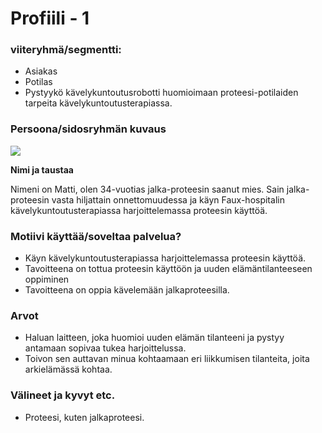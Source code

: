 # Profiili - 1



### viiteryhmä/segmentti:

* Asiakas
* Potilas
* Pystyykö kävelykuntoutusrobotti huomioimaan proteesi-potilaiden tarpeita kävelykuntoutusterapiassa.

### Persoona/sidosryhmän kuvaus

![](https://student.labranet.jamk.fi/~M3268/Ohjelmistosuunnittelu/Customer2.JPG)


**Nimi ja taustaa**

Nimeni on Matti, olen 34-vuotias jalka-proteesin saanut mies.
Sain jalka-proteesin vasta hiljattain onnettomuudessa ja käyn Faux-hospitalin kävelykuntoutusterapiassa harjoittelemassa proteesin käyttöä.

### Motiivi käyttää/soveltaa palvelua? 

* Käyn kävelykuntoutusterapiassa harjoittelemassa proteesin käyttöä.
* Tavoitteena on tottua proteesin käyttöön ja uuden elämäntilanteeseen oppiminen
* Tavoitteena on oppia kävelemään jalkaproteesilla.

### Arvot  

* Haluan laitteen, joka huomioi uuden elämän tilanteeni ja pystyy antamaan sopivaa tukea harjoittelussa.
* Toivon sen auttavan minua kohtaamaan eri liikkumisen tilanteita, joita arkielämässä kohtaa.

### Välineet ja kyvyt etc.

* Proteesi, kuten jalkaproteesi.